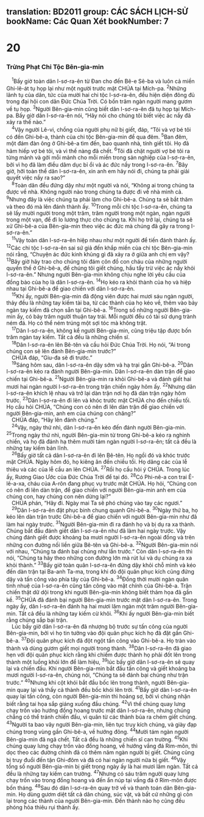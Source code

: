 translation: BD2011
group: CÁC SÁCH LỊCH-SỬ
bookName: Các Quan Xét 
bookNumber: 7
-------

<div class="title"><h1>20</h1><h3>Trừng Phạt Chi Tộc Bên-gia-min</h3></div>
<span class="verse cac_20_1"> <sup>1</sup>Bấy giờ toàn dân I-sơ-ra-ên từ Ðan cho đến Bê-e Sê-ba và luôn cả miền Ghi-lê-át tụ họp lại như một người trước mặt CHÚA tại Mích-pa. </span>
<span class="verse cac_20_2"><sup>2</sup>Những lãnh tụ của dân, tức của mười hai chi tộc I-sơ-ra-ên, đều hiện diện đông đủ trong đại hội con dân Ðức Chúa Trời. Có bốn trăm ngàn người mang gươm về tụ họp. </span>
<span class="verse cac_20_3"><sup>3</sup>Người Bên-gia-min cũng biết dân I-sơ-ra-ên đã tụ họp tại Mích-pa. Bấy giờ dân I-sơ-ra-ên nói, “Hãy nói cho chúng tôi biết việc ác nầy đã xảy ra thế nào.”<br/></span>
<span class="verse cac_20_4"> <sup>4</sup>Vậy người Lê-vi, chồng của người phụ nữ bị giết, đáp, “Tôi và vợ bé tôi có đến Ghi-bê-a, thành của chi tộc Bên-gia-min để qua đêm. </span>
<span class="verse cac_20_5"><sup>5</sup>Ban đêm, một đám đàn ông ở Ghi-bê-a tìm đến, bao quanh nhà, tính giết tôi. Họ đã hãm hiếp vợ bé tôi, và vì thế nàng đã chết. </span>
<span class="verse cac_20_6"><sup>6</sup>Tôi đã chặt người vợ bé tôi ra từng mảnh và gởi mỗi mảnh cho mỗi miền trong sản nghiệp của I-sơ-ra-ên, bởi vì họ đã làm điều dâm dục bỉ ổi và ác đức nầy trong I-sơ-ra-ên. </span>
<span class="verse cac_20_7"><sup>7</sup>Bây giờ, hỡi toàn thể dân I-sơ-ra-ên, xin anh em hãy nói đi, chúng ta phải giải quyết việc nầy ra sao?”<br/></span>
<span class="verse cac_20_8"> <sup>8</sup>Toàn dân đều đứng dậy như một người và nói, “Không ai trong chúng ta được về nhà. Không người nào trong chúng ta được đi về nhà mình cả. </span>
<span class="verse cac_20_9"><sup>9</sup>Nhưng đây là việc chúng ta phải làm cho Ghi-bê-a. Chúng ta sẽ bắt thăm và theo đó mà lên đánh thành ấy. </span>
<span class="verse cac_20_10"><sup>10</sup>Trong mỗi chi tộc I-sơ-ra-ên, chúng ta sẽ lấy mười người trong một trăm, trăm người trong một ngàn, ngàn người trong một vạn, để đi lo lương thực cho chúng ta. Khi họ trở lại, chúng ta sẽ xử Ghi-bê-a của Bên-gia-min theo việc ác đức mà chúng đã gây ra trong I-sơ-ra-ên.”<br/></span>
<span class="verse cac_20_11"> <sup>11</sup>Vậy toàn dân I-sơ-ra-ên hiệp nhau như một người để tiến đánh thành ấy. </span>
<span class="verse cac_20_12"><sup>12</sup>Các chi tộc I-sơ-ra-ên sai sứ giả đến khắp miền của chi tộc Bên-gia-min nói rằng, “Chuyện ác đức kinh khủng gì đã xảy ra ở giữa anh chị em vậy? </span>
<span class="verse cac_20_13"><sup>13</sup>Bây giờ hãy trao cho chúng tôi đám côn đồ con cháu của những người quyền thế ở Ghi-bê-a, để chúng tôi giết chúng, hầu tẩy trừ việc ác nầy khỏi I-sơ-ra-ên.” Nhưng người Bên-gia-min không chịu nghe lời yêu cầu của đồng bào của họ là dân I-sơ-ra-ên. </span>
<span class="verse cac_20_14"><sup>14</sup>Họ kéo ra khỏi thành của họ và hiệp nhau tại Ghi-bê-a để giao chiến với dân I-sơ-ra-ên.<br/></span>
<span class="verse cac_20_15"> <sup>15</sup>Khi ấy, người Bên-gia-min đã động viên được hai mươi sáu ngàn người, thảy đều là những tay kiếm tài ba, từ các thành của họ kéo về, thêm vào bảy ngàn tay kiếm đã chọn sẵn tại Ghi-bê-a. </span>
<span class="verse cac_20_16"><sup>16</sup>Trong số những người Bên-gia-min ấy, có bảy trăm người thuận tay trái. Mỗi người đều có tài sử dụng trành ném đá. Họ có thể ném trúng một sợi tóc mà không trật.<br/></span>
<span class="verse cac_20_17"> <sup>17</sup>Dân I-sơ-ra-ên, không kể người Bên-gia-min, cũng triệu tập được bốn trăm ngàn tay kiếm. Tất cả đều là những chiến sĩ.<br/></span>
<span class="verse cac_20_18"> <sup>18</sup>Dân I-sơ-ra-ên lên Bê-tên và cầu hỏi Ðức Chúa Trời. Họ nói, “Ai trong chúng con sẽ lên đánh Bên-gia-min trước?”<br/> CHÚA đáp, “Giu-đa sẽ đi trước.”<br/></span>
<span class="verse cac_20_19"> <sup>19</sup>Sáng hôm sau, dân I-sơ-ra-ên dậy sớm và hạ trại gần Ghi-bê-a. </span>
<span class="verse cac_20_20"><sup>20</sup>Dân I-sơ-ra-ên kéo ra đánh người Bên-gia-min. Dân I-sơ-ra-ên dàn trận để giao chiến tại Ghi-bê-a. </span>
<span class="verse cac_20_21"><sup>21</sup>Người Bên-gia-min ra khỏi Ghi-bê-a và đánh giết hai mươi hai ngàn người I-sơ-ra-ên trong trận chiến ngày hôm ấy. </span>
<span class="verse cac_20_22"><sup>22</sup>Nhưng dân I-sơ-ra-ên khích lệ nhau và trở lại dàn trận nơi họ đã dàn trận ngày hôm trước. </span>
<span class="verse cac_20_23"><sup>23</sup>Dân I-sơ-ra-ên đi lên và khóc trước mặt CHÚA cho đến chiều tối. Họ cầu hỏi CHÚA, “Chúng con có nên đi lên dàn trận để giao chiến với người Bên-gia-min, anh em của chúng con chăng?”<br/> CHÚA đáp, “Hãy lên đánh chúng.”<br/></span>
<span class="verse cac_20_24"> <sup>24</sup>Vậy, ngày thứ nhì, dân I-sơ-ra-ên kéo đến đánh người Bên-gia-min. </span>
<span class="verse cac_20_25"><sup>25</sup>Trong ngày thứ nhì, người Bên-gia-min từ trong Ghi-bê-a kéo ra nghinh chiến, và họ đã đánh hạ thêm mười tám ngàn người I-sơ-ra-ên; tất cả đều là những tay kiếm bản lĩnh.<br/></span>
<span class="verse cac_20_26"> <sup>26</sup>Bấy giờ tất cả dân I-sơ-ra-ên đi lên Bê-tên. Họ ngồi đó và khóc trước mặt CHÚA. Ngày hôm đó, họ kiêng ăn đến chiều tối. Họ dâng các của lễ thiêu và các của lễ cầu an lên CHÚA. </span>
<span class="verse cac_20_27"><sup>27</sup>Rồi họ cầu hỏi ý CHÚA. Trong lúc ấy, Rương Giao Ước của Ðức Chúa Trời để tại đó. </span>
<span class="verse cac_20_28"><sup>28</sup>Có Phi-nê-a con trai Ê-lê-a-xa, cháu của A-rôn đang phục vụ trước mặt CHÚA. Họ hỏi, “Chúng con có nên đi lên dàn trận, để giao chiến với người Bên-gia-min anh em của chúng con, hay chúng con nên dừng lại?”<br/> CHÚA phán, “Hãy đi. Ngày mai Ta sẽ phó chúng vào tay các ngươi.”<br/></span>
<span class="verse cac_20_29"> <sup>29</sup>Dân I-sơ-ra-ên đặt phục binh chung quanh Ghi-bê-a. </span>
<span class="verse cac_20_30"><sup>30</sup>Ngày thứ ba, họ kéo lên dàn trận trước Ghi-bê-a để giao chiến với người Bên-gia-min như đã làm hai ngày trước. </span>
<span class="verse cac_20_31"><sup>31</sup>Người Bên-gia-min đi ra đánh họ và bị dụ ra xa thành. Chúng bắt đầu đánh giết dân I-sơ-ra-ên như đã làm hai ngày trước. Vậy chúng đánh giết được khoảng ba mươi người I-sơ-ra-ên ngoài đồng và trên những con đường nối liền giữa Bê-tên và Ghi-bê-a. </span>
<span class="verse cac_20_32"><sup>32</sup>Người Bên-gia-min nói với nhau, “Chúng ta đánh bại chúng như lần trước.” Còn dân I-sơ-ra-ên thì nói, “Chúng ta hãy theo những con đường lớn mà rút lui và dụ chúng ra xa khỏi thành.” </span>
<span class="verse cac_20_33"><sup>33</sup>Bấy giờ toàn quân I-sơ-ra-ên đứng dậy khỏi chỗ mình và kéo đến dàn trận tại Ba-anh Ta-ma, trong khi đó đội quân phục kích cũng đứng dậy và tấn công vào phía tây của Ghi-bê-a. </span>
<span class="verse cac_20_34"><sup>34</sup>Ðồng thời mười ngàn quân tinh nhuệ của I-sơ-ra-ên cũng tấn công vào mặt chính của Ghi-bê-a. Trận chiến thật dữ dội trong khi người Bên-gia-min không biết thảm họa đã gần kề. </span>
<span class="verse cac_20_35"><sup>35</sup>CHÚA đã đánh bại người Bên-gia-min trước mặt dân I-sơ-ra-ên. Trong ngày ấy, dân I-sơ-ra-ên đánh hạ hai mươi lăm ngàn một trăm người Bên-gia-min. Tất cả đều là những tay kiếm cừ khôi. </span>
<span class="verse cac_20_36"><sup>36</sup>Khi ấy người Bên-gia-min biết rằng chúng sắp bại trận.<br/> Lúc bấy giờ dân I-sơ-ra-ên đã nhượng bộ trước sự tấn công của người Bên-gia-min, bởi vì họ tin tưởng vào đội quân phục kích họ đã đặt gần Ghi-bê-a. </span>
<span class="verse cac_20_37"><sup>37</sup>Ðội quân phục kích đã đột ngột tấn công vào Ghi-bê-a. Họ tràn vào thành và dùng gươm giết mọi người trong thành. </span>
<span class="verse cac_20_38"><sup>38</sup>Dân I-sơ-ra-ên đã giao hẹn với đội quân phục kích rằng khi chiếm được thành họ phải đốt lên trong thành một luồng khói lớn để làm hiệu, </span>
<span class="verse cac_20_39"><sup>39</sup>lúc bấy giờ dân I-sơ-ra-ên sẽ quay lại và chiến đấu. Khi người Bên-gia-min bắt đầu tấn công và giết khoảng ba mươi người I-sơ-ra-ên, chúng nói, “Chúng ta sẽ đánh bại chúng như trận trước.” </span>
<span class="verse cac_20_40"><sup>40</sup>Nhưng khi cột khói bắt đầu bốc lên trong thành, người Bên-gia-min quay lại và thấy cả thành đều bốc khói lên trời. </span>
<span class="verse cac_20_41"><sup>41</sup>Bấy giờ dân I-sơ-ra-ên quay lại tấn công, còn người Bên-gia-min thì hoảng sợ, bởi vì chúng nhận biết rằng tai họa sắp giáng xuống đầu chúng. </span>
<span class="verse cac_20_42"><sup>42</sup>Vì thế chúng quay lưng chạy trốn vào hướng đồng hoang trước mặt dân I-sơ-ra-ên, nhưng chúng chẳng có thể tránh chiến đấu, vì quân từ các thành bủa ra chém giết chúng. </span>
<span class="verse cac_20_43"><sup>43</sup>Người ta bao vây người Bên-gia-min, liên tục truy kích chúng, và giày đạp chúng trong vùng gần Ghi-bê-a, về hướng đông. </span>
<span class="verse cac_20_44"><sup>44</sup>Mười tám ngàn người Bên-gia-min đã ngã chết. Tất cả đều là những chiến sĩ can trường. </span>
<span class="verse cac_20_45"><sup>45</sup>Khi chúng quay lưng chạy trốn vào đồng hoang, về hướng vầng đá Rim-môn, thì dọc theo các đường chính đã có thêm năm ngàn người bị giết. Chúng cũng bị truy đuổi đến tận Ghi-đôm và đã có hai ngàn người nữa bị giết. </span>
<span class="verse cac_20_46"><sup>46</sup>Vậy tổng số người Bên-gia-min bị giết trong ngày ấy là hai mươi lăm ngàn. Tất cả đều là những tay kiếm can trường. </span>
<span class="verse cac_20_47"><sup>47</sup>Nhưng có sáu trăm người quay lưng chạy trốn vào trong đồng hoang và đến ẩn núp tại vầng đá ở Rim-môn được bốn tháng. </span>
<span class="verse cac_20_48"><sup>48</sup>Sau đó dân I-sơ-ra-ên quay trở về và thanh toán dân Bên-gia-min. Họ dùng gươm diệt tất cả dân chúng, súc vật, và bất cứ những gì còn lại trong các thành của người Bên-gia-min. Ðến thành nào họ cũng đều phóng hỏa thiêu rụi thành ấy.<br/></span>
